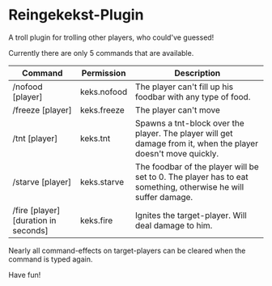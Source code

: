 # Reingekekst-Plugin
 A troll plugin for trolling other players, who could've guessed!

 Currently there are only 5 commands that are available.

Command | Permission | Description 
-------- | -------- | --------
/nofood [player] | keks.nofood | The player can't fill up his foodbar with any type of food. 
/freeze [player] | keks.freeze | The player can't move 
/tnt [player] | keks.tnt | Spawns a tnt-block over the player. The player will get damage from it, when the player doesn't move quickly.
/starve [player] | keks.starve | The foodbar of the player will be set to 0. The player has to eat something, otherwise he will suffer damage.
/fire [player] [duration in seconds] | keks.fire | Ignites the target-player. Will deal damage to him. 

Nearly all command-effects on target-players can be cleared when the command is typed again.

Have fun!
